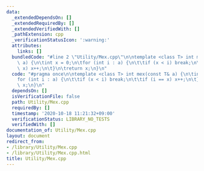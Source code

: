 ```yaml
---
data:
  _extendedDependsOn: []
  _extendedRequiredBy: []
  _extendedVerifiedWith: []
  _pathExtension: cpp
  _verificationStatusIcon: ':warning:'
  attributes:
    links: []
  bundledCode: "#line 2 \"Utility/Mex.cpp\"\n\ntemplate <class T> int mex(const T&\
    \ a) {\n\tint x = 0;\n\tfor (int i : a) {\n\t\tif (x < i) break;\n\t\tif (i ==\
    \ x) x++;\n\t}\n\treturn x;\n}\n"
  code: "#pragma once\n\ntemplate <class T> int mex(const T& a) {\n\tint x = 0;\n\t\
    for (int i : a) {\n\t\tif (x < i) break;\n\t\tif (i == x) x++;\n\t}\n\treturn\
    \ x;\n}\n"
  dependsOn: []
  isVerificationFile: false
  path: Utility/Mex.cpp
  requiredBy: []
  timestamp: '2020-10-18 11:21:32+09:00'
  verificationStatus: LIBRARY_NO_TESTS
  verifiedWith: []
documentation_of: Utility/Mex.cpp
layout: document
redirect_from:
- /library/Utility/Mex.cpp
- /library/Utility/Mex.cpp.html
title: Utility/Mex.cpp
---
```

